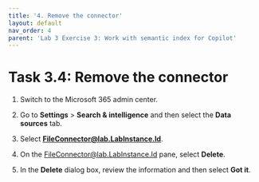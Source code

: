 ```yaml
---
title: '4. Remove the connector'
layout: default
nav_order: 4
parent: 'Lab 3 Exercise 3: Work with semantic index for Copilot'
---
```


# Task 3.4: Remove the connector

1. Switch to the Microsoft 365 admin center.

1. Go to **Settings** > **Search & intelligence** and then select the **Data sources** tab.

1. Select **FileConnector@lab.LabInstance.Id**.

1. On the FileConnector@lab.LabInstance.Id pane, select **Delete**.

1. In the **Delete** dialog box, review the information and then select **Got it**.
